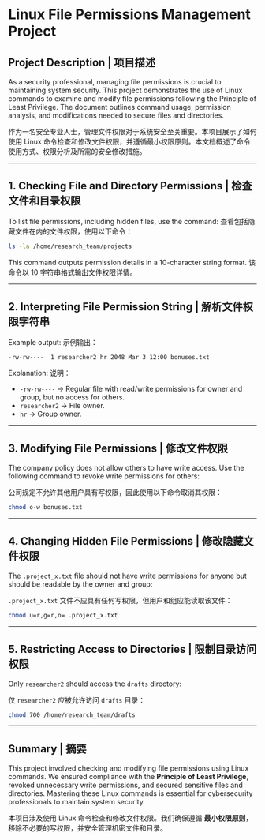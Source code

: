 # Linux File Permissions Management Project

## **Project Description | 项目描述**
As a security professional, managing file permissions is crucial to maintaining system security. This project demonstrates the use of Linux commands to examine and modify file permissions following the Principle of Least Privilege. The document outlines command usage, permission analysis, and modifications needed to secure files and directories.

作为一名安全专业人士，管理文件权限对于系统安全至关重要。本项目展示了如何使用 Linux 命令检查和修改文件权限，并遵循最小权限原则。本文档概述了命令使用方式、权限分析及所需的安全修改措施。

---

## **1. Checking File and Directory Permissions | 检查文件和目录权限**

To list file permissions, including hidden files, use the command:
查看包括隐藏文件在内的文件权限，使用以下命令：

```bash
ls -la /home/research_team/projects
```

This command outputs permission details in a 10-character string format.
该命令以 10 字符串格式输出文件权限详情。

---

## **2. Interpreting File Permission String | 解析文件权限字符串**
Example output:
示例输出：

```bash
-rw-rw----  1 researcher2 hr 2048 Mar 3 12:00 bonuses.txt
```

Explanation:
说明：
- `-rw-rw----` → Regular file with read/write permissions for owner and group, but no access for others.
- `researcher2` → File owner.
- `hr` → Group owner.

---

## **3. Modifying File Permissions | 修改文件权限**
The company policy does not allow others to have write access. Use the following command to revoke write permissions for others:

公司规定不允许其他用户具有写权限，因此使用以下命令取消其权限：

```bash
chmod o-w bonuses.txt
```

---

## **4. Changing Hidden File Permissions | 修改隐藏文件权限**
The `.project_x.txt` file should not have write permissions for anyone but should be readable by the owner and group:

`.project_x.txt` 文件不应具有任何写权限，但用户和组应能读取该文件：

```bash
chmod u=r,g=r,o= .project_x.txt
```

---

## **5. Restricting Access to Directories | 限制目录访问权限**
Only `researcher2` should access the `drafts` directory:

仅 `researcher2` 应被允许访问 `drafts` 目录：

```bash
chmod 700 /home/research_team/drafts
```

---

## **Summary | 摘要**
This project involved checking and modifying file permissions using Linux commands. We ensured compliance with the **Principle of Least Privilege**, revoked unnecessary write permissions, and secured sensitive files and directories. Mastering these Linux commands is essential for cybersecurity professionals to maintain system security.

本项目涉及使用 Linux 命令检查和修改文件权限。我们确保遵循 **最小权限原则**，移除不必要的写权限，并安全管理机密文件和目录。
